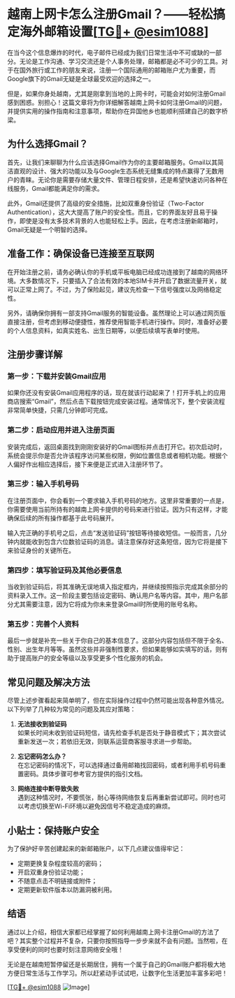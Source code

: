 # 越南上网卡怎么注册Gmail？——轻松搞定海外邮箱设置[[TG💪+ @esim1088](https://t.me/s/esim1088)]

在当今这个信息爆炸的时代，电子邮件已经成为我们日常生活中不可或缺的一部分。无论是工作沟通、学习交流还是个人事务处理，邮箱都是必不可少的工具。对于在国外旅行或工作的朋友来说，注册一个国际通用的邮箱账户尤为重要，而Google旗下的Gmail无疑是全球最受欢迎的选择之一。

但是，如果你身处越南，尤其是刚拿到当地的上网卡时，可能会对如何注册Gmail感到困惑。别担心！这篇文章将为你详细解答越南上网卡如何注册Gmail的问题，并提供实用的操作指南和注意事项，帮助你在异国他乡也能顺利搭建自己的数字桥梁。

## 为什么选择Gmail？

首先，让我们来聊聊为什么应该选择Gmail作为你的主要邮箱服务。Gmail以其简洁直观的设计、强大的功能以及与Google生态系统无缝集成的特点赢得了无数用户的青睐。无论你是需要存储大量文件、管理日程安排，还是希望快速访问各种在线服务，Gmail都能满足你的需求。

此外，Gmail还提供了高级的安全措施，比如双重身份验证（Two-Factor Authentication），这大大提高了账户的安全性。而且，它的界面友好且易于操作，即使是没有太多技术背景的人也能轻松上手。因此，在考虑注册新邮箱时，Gmail无疑是一个明智的选择。

## 准备工作：确保设备已连接至互联网

在开始注册之前，请务必确认你的手机或平板电脑已经成功连接到了越南的网络环境。大多数情况下，只要插入了合法有效的本地SIM卡并开启了数据流量开关，就可以正常上网了。不过，为了保险起见，建议先检查一下信号强度以及网络稳定性。

另外，请确保你拥有一部支持Gmail服务的智能设备。虽然理论上可以通过网页版直接注册，但考虑到移动便捷性，推荐使用智能手机进行操作。同时，准备好必要的个人信息资料，如真实姓名、出生日期等，以便后续填写表单时使用。

## 注册步骤详解

### 第一步：下载并安装Gmail应用

如果你还没有安装Gmail应用程序的话，现在就该行动起来了！打开手机上的应用商店搜索“Gmail”，然后点击下载按钮完成安装过程。通常情况下，整个安装流程非常简单快捷，只需几分钟即可完成。

### 第二步：启动应用并进入注册页面

安装完成后，返回桌面找到刚刚安装好的Gmail图标并点击打开它。初次启动时，系统会提示你是否允许该程序访问某些权限，例如位置信息或者相机功能。根据个人偏好作出相应选择后，接下来便是正式进入注册环节了。

### 第三步：输入手机号码

在注册页面中，你会看到一个要求输入手机号码的地方。这里非常重要的一点是，你需要使用当前所持有的越南上网卡提供的号码来进行验证。因为只有这样，才能确保后续的所有操作都基于此号码展开。

输入完正确的手机号之后，点击“发送验证码”按钮等待接收短信。一般而言，几分钟内就能收到包含六位数验证码的消息。请注意保存好这条短信，因为它将是接下来验证身份的关键所在。

### 第四步：填写验证码及其他必要信息

当收到验证码后，将其准确无误地填入指定框内，并继续按照指示完成其余部分的资料录入工作。这一阶段主要包括设定密码、确认用户名等内容。其中，用户名部分尤其需要注意，因为它将成为你未来登录Gmail时所使用的账号名称。

### 第五步：完善个人资料

最后一步就是补充一些关于你自己的基本信息了。这部分内容包括但不限于全名、性别、出生年月等等。虽然这些并非强制性要求，但如果能够如实填写的话，则有助于提高账户的安全等级以及享受更多个性化服务的机会。

## 常见问题及解决方法

尽管上述步骤看起来简单明了，但在实际操作过程中仍然可能出现各种意外情况。以下列举了几种较为常见的问题及其应对策略：

1. **无法接收到验证码**  
   如果长时间未收到验证码短信，请先检查手机是否处于静音模式下；其次尝试重新发送一次；若依旧无效，则联系运营商客服寻求进一步帮助。

2. **忘记密码怎么办？**  
   在忘记密码的情况下，可以选择通过备用邮箱找回密码，或者利用手机号码重置密码。具体步骤可参考官方提供的指引文档。

3. **网络连接中断导致失败**  
   遇到这种情况时，不要慌张，耐心等待网络恢复后再重新尝试即可。同时也可以考虑切换至Wi-Fi环境以避免因信号不稳定造成的麻烦。

## 小贴士：保持账户安全

为了保护好辛苦创建起来的新邮箱账户，以下几点建议值得牢记：
- 定期更换复杂程度较高的密码；
- 开启双重身份验证功能；
- 不随意点击不明链接或附件；
- 定期更新软件版本以防漏洞被利用。

## 结语

通过以上介绍，相信大家都已经掌握了如何利用越南上网卡注册Gmail的方法了吧？其实整个过程并不复杂，只要你按照指导一步步来就不会有问题。当然啦，在享受便利的同时也要时刻注意网络安全哦！

无论是在越南短暂停留还是长期居住，拥有一个属于自己的Gmail账户都将极大地方便日常生活与工作学习。所以赶紧动手试试吧，让数字化生活更加丰富多彩吧！

[[TG💪+ @esim1088](https://t.me/s/esim1088) ![Image](https://i.postimg.cc/4NQfJmqS/Snipaste-2025-05-13-00-14-12.png)]